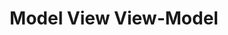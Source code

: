 ---
title: Model View View-Model
summary: "MVVM for JEFF-3"
keywords: doc
sidebar: 
permalink: mvvm.html
folder: standards
---